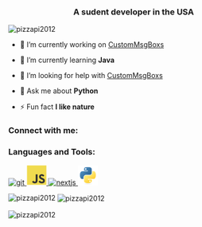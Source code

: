 <h3 align="center">A sudent developer in the USA</h3>

<p align="left"> <img src="https://komarev.com/ghpvc/?username=pizzapi2012&label=Profile%20views&color=0e75b6&style=flat" alt="pizzapi2012" /> </p>

- 🔭 I’m currently working on [CustomMsgBoxs](N/A)

- 🌱 I’m currently learning **Java**

- 🤝 I’m looking for help with [CustomMsgBoxs](N/A)

- 💬 Ask me about **Python**

- ⚡ Fun fact **I like nature**

<h3 align="left">Connect with me:</h3>
<p align="left">
</p>

<h3 align="left">Languages and Tools:</h3>
<p align="left"> <a href="https://git-scm.com/" target="_blank" rel="noreferrer"> <img src="https://www.vectorlogo.zone/logos/git-scm/git-scm-icon.svg" alt="git" width="40" height="40"/> </a> <a href="https://developer.mozilla.org/en-US/docs/Web/JavaScript" target="_blank" rel="noreferrer"> <img src="https://raw.githubusercontent.com/devicons/devicon/master/icons/javascript/javascript-original.svg" alt="javascript" width="40" height="40"/> </a> <a href="https://nextjs.org/" target="_blank" rel="noreferrer"> <img src="https://cdn.worldvectorlogo.com/logos/nextjs-2.svg" alt="nextjs" width="40" height="40"/> </a> <a href="https://www.python.org" target="_blank" rel="noreferrer"> <img src="https://raw.githubusercontent.com/devicons/devicon/master/icons/python/python-original.svg" alt="python" width="40" height="40"/> </a> </p>

<p><img align="left" src="https://github-readme-stats.vercel.app/api/top-langs?username=pizzapi2012&show_icons=true&theme=dark&locale=en&layout=compact" alt="pizzapi2012" /></p>

<p>&nbsp;<img align="center" src="https://github-readme-stats.vercel.app/api?username=pizzapi2012&show_icons=true&theme=dark&locale=en" alt="pizzapi2012" /></p>

<p><img align="center" src="https://github-readme-streak-stats.herokuapp.com/?user=pizzapi2012&theme=dark" alt="pizzapi2012" /></p>
